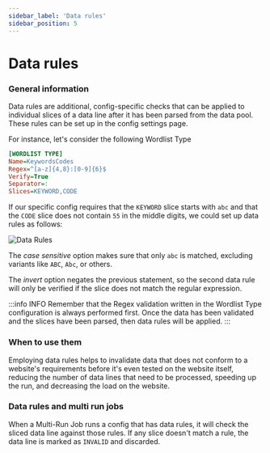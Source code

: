 ```yaml
---
sidebar_label: 'Data rules'
sidebar_position: 5
---
```


# Data rules

### General information
Data rules are additional, config-specific checks that can be applied to individual slices of a data line after it has been parsed from the data pool. These rules can be set up in the config settings page.

For instance, let's consider the following Wordlist Type

```ini title="Environment.ini"
[WORDLIST TYPE]
Name=KeywordsCodes
Regex=^[a-z]{4,8}:[0-9]{6}$
Verify=True
Separator=:
Slices=KEYWORD,CODE
```

If our specific config requires that the `KEYWORD` slice starts with `abc` and that the `CODE` slice does not contain `55` in the middle digits, we could set up data rules as follows:

![Data Rules](/img/wordlist/data-rules.png)

The *case sensitive* option makes sure that only `abc` is matched, excluding variants like `ABC`, `Abc`, or others.

The *invert* option negates the previous statement, so the second data rule will only be verified if the slice does not match the regular expression.

:::info INFO
Remember that the Regex validation written in the Wordlist Type configuration is always performed first. Once the data has been validated and the slices have been parsed, then data rules will be applied.
:::

### When to use them
Employing data rules helps to invalidate data that does not conform to a website's requirements before it's even tested on the website itself, reducing the number of data lines that need to be processed, speeding up the run, and decreasing the load on the website.

### Data rules and multi run jobs
When a Multi-Run Job runs a config that has data rules, it will check the sliced data line against those rules. If any slice doesn't match a rule, the data line is marked as `INVALID` and discarded.

